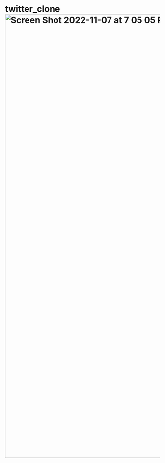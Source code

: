 # twitter_clone<img width="1439" alt="Screen Shot 2022-11-07 at 7 05 05 PM" src="https://user-images.githubusercontent.com/66975336/200465701-b3be2efb-855c-42b4-b10f-a4f02402b8b7.png">
